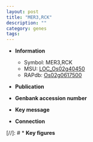 ```yaml
---
layout: post
title: "MER3,RCK"
description: ""
category: genes
tags: 
---
```


* **Information**  
    + Symbol: MER3,RCK  
    + MSU: [LOC_Os02g40450](http://rice.uga.edu/cgi-bin/ORF_infopage.cgi?orf=LOC_Os02g40450)  
    + RAPdb: [Os02g0617500](http://rapdb.dna.affrc.go.jp/viewer/gbrowse_details/irgsp1?name=Os02g0617500)  

* **Publication**  

* **Genbank accession number**  

* **Key message**  

* **Connection**  

[//]: # * **Key figures**  


